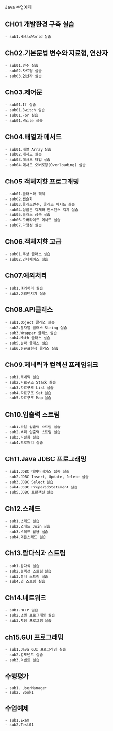  Java 수업예제
## CH01.개발환경 구축 실습
	- sub1.HelloWorld 실습
	
## Ch02.기본문법 변수와 지료형, 연산자
	- sub01.변수 실습
	- sub02.자료형 실습
	- sub03.연산자 실습
   
## Ch03.제어문
	- sub01.If 실습
	- sub01.Switch 실습
	- sub01.For 실습
	- sub01.While 실습
	
## Ch04.배열과 메서드
	- sub01.배열 Array 실습
	- sub02.메서드 실습
	- sub03.메서드 타입 실습
	- sub04.메서드 오버로딩(Overloading) 실습
   
 ## Ch05.객체지향 프로그래밍
	- sub01.클래스와 객체
	- sub02.캡슐화
	- sub03.클래스변수, 클래스 메서드 실습
	- sub04.싱글톤 객체와 인스턴스 객체 실습
	- sub05.클래스 상속 실습
	- sub06.오버라이드 메서드 실습
	- sub07.다형성 실습
   
## Ch06.객체지향 고급
	- sub01.추상 클래스 실습
	- sub02.인터페이스 실습

## Ch07.예외처리
	- sub1.예외처리 실습
	- sub2.예외던지기 실습

## Ch08.API클래스
	- sub1.Object 클래스 실습
	- sub2.문자열 클래스 String 실습
	- sub3.Wrapper 클래스 실습
	- sub4.Math 클래스 실습
	- sub5.날짜 클래스 실습
	- sub6.정규표현식 클래스 실습
	
## Ch09.제네릭과 컬렉션 프레임워크
	- sub1.제네릭 실습
	- sub2.자료구조 Stack 실습
	- sub3.자료구조 List 실습
	- sub4.자료구조 Set 실습
	- sub5.자료구조 Map 실습
	
## Ch10.입출력 스트림
	- sub1.파일 입출력 스트림 실습
	- sub2.버퍼 입출력 스트림 실습
	- sub3.직렬화 실습
	- sub4.프로퍼티 실습

## Ch11.Java JDBC 프로그래밍
	- sub1.JDBC 데이터베이스 접속 실습
	- sub2.JDBC Insert, Update, Delete 실습
	- sub3.JDBC Select 실습
	- sub4.JDBC PreparedStatement 실습
	- sub5.JDBC 트랜잭션 실습
	
## Ch12.스레드
	- sub1.스레드 실습
	- sub2.스레드 Join 실습
	- sub3.스레드 활용 실습
	- sub4.데몬스레드 실습
	
## Ch13.람다식과 스트림
	- sub1.람다식 실습
	- sub2.컬렉션 스트림 실습
	- sub3.필터 스트림 실습
	- sub4.맵 스트림 실습
	
## Ch14.네트워크
	- sub1.HTTP 실습
	- sub2.소켓 프로그래밍 실습
	- sub3.채팅 프로그램 실습
	
## ch15.GUI 프로그래밍
    - sub1.Java GUI 프로그래밍 실습
	- sub2.컴포넌트 실습
	- sub3.이벤트 실습
	
##  수행평가
    - sub1. UserManager
	- sub2. Book1
##  수업예제
    - sub1.Exam
    - sub2.Test01	